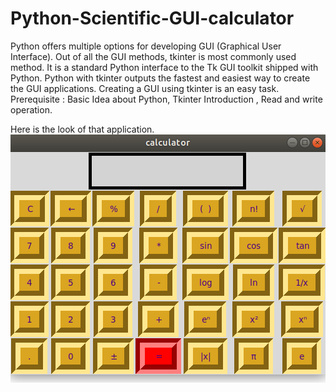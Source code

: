 # Python-Scientific-GUI-calculator
Python offers multiple options for developing GUI (Graphical User Interface). Out of all the GUI methods, tkinter is most commonly used method. It is a standard Python interface to the Tk GUI toolkit shipped with Python. Python with tkinter outputs the fastest and easiest way to create the GUI applications. Creating a GUI using tkinter is an easy task.
Prerequisite : Basic Idea about Python, Tkinter Introduction , Read and write operation.

Here is the look of that application.
![alt text](https://github.com/sadankhan/Python-Scientific-GUI-calculator/blob/master/PythonCalculator.png)
